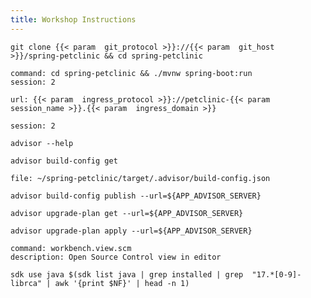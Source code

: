 ```yaml
---
title: Workshop Instructions
---
```


```execute
git clone {{< param  git_protocol >}}://{{< param  git_host >}}/spring-petclinic && cd spring-petclinic
```

```terminal:execute
command: cd spring-petclinic && ./mvnw spring-boot:run
session: 2
```

```dashboard:open-url
url: {{< param  ingress_protocol >}}://petclinic-{{< param  session_name >}}.{{< param  ingress_domain >}}
```

```terminal:interrupt
session: 2
```

```execute
advisor --help
```

```execute
advisor build-config get
```

```editor:open-file
file: ~/spring-petclinic/target/.advisor/build-config.json
```

```execute
advisor build-config publish --url=${APP_ADVISOR_SERVER}
```

```execute
advisor upgrade-plan get --url=${APP_ADVISOR_SERVER}
```

```execute
advisor upgrade-plan apply --url=${APP_ADVISOR_SERVER}
```

```editor:execute-command
command: workbench.view.scm
description: Open Source Control view in editor
```

```execute
sdk use java $(sdk list java | grep installed | grep  "17.*[0-9]-librca" | awk '{print $NF}' | head -n 1)
```


